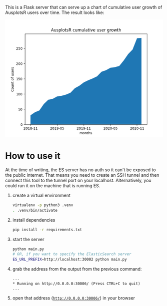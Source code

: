This is a Flask server that can serve up a chart of cumulative user growth of
AusplotsR users over time. The result looks like:

![](./users-over-time.png)

# How to use it
At the time of writing, the ES server has no auth so it can't be exposed to the
public internet. That means you need to create an SSH tunnel and then connect
this tool to the tunnel port on your localhost. Alternatively, you could run it
on the machine that is running ES.

  1. create a virtual environment
      ```bash
      virtualenv -p python3 .venv
      . .venv/bin/activate
      ```
  1. install dependencies
      ```bash
      pip install -r requirements.txt
      ```
  1. start the server
      ```bash
      python main.py
      # OR, if you want to specify the ElasticSearch server
      ES_URL_PREFIX=http://localhost:30002 python main.py
      ```
  1. grab the address from the output from the previous command:
      ```
      ...
      * Running on http://0.0.0.0:30006/ (Press CTRL+C to quit)
      ...
      ```
  1. open that address ([`http://0.0.0.0:30006/`]()) in your browser

